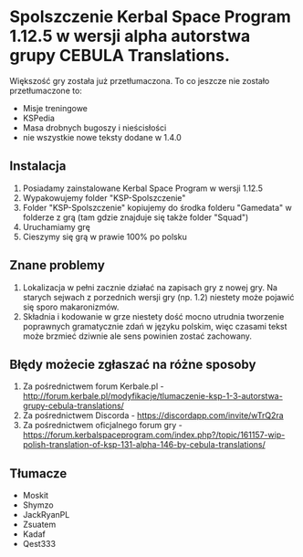 # Spolszczenie Kerbal Space Program 1.12.5 w wersji alpha autorstwa grupy CEBULA Translations.

Większość gry została już przetłumaczona. To co jeszcze nie zostało przetłumaczone to:

* Misje treningowe
* KSPedia
* Masa drobnych bugoszy i nieścisłości
* nie wszystkie nowe teksty dodane w 1.4.0

## Instalacja

1. Posiadamy zainstalowane Kerbal Space Program w wersji 1.12.5
2. Wypakowujemy folder "KSP-Spolszczenie"
3. Folder "KSP-Spolszczenie" kopiujemy do środka folderu "Gamedata" w folderze z grą (tam gdzie znajduje się także folder "Squad")
4. Uruchamiamy grę
5. Cieszymy się grą w prawie 100% po polsku

## Znane problemy

1. Lokalizacja w pełni zacznie działać na zapisach gry z nowej gry. Na starych sejwach z porzednich wersji gry (np. 1.2) niestety może pojawić się sporo makaronizmów.
2. Składnia i kodowanie w grze niestety dość mocno utrudnia tworzenie poprawnych gramatycznie zdań w języku polskim, więc czasami tekst może brzmieć dziwnie ale sens powinien zostać zachowany.

## Błędy możecie zgłaszać na różne sposoby

1. Za pośrednictwem forum Kerbale.pl - http://forum.kerbale.pl/modyfikacje/tlumaczenie-ksp-1-3-autorstwa-grupy-cebula-translations/
2. Za pośrednictwem Discorda - https://discordapp.com/invite/wTrQ2ra
3. Za pośrednictwem oficjalnego forum gry - https://forum.kerbalspaceprogram.com/index.php?/topic/161157-wip-polish-translation-of-ksp-131-alpha-146-by-cebula-translations/

## Tłumacze

* Moskit
* Shymzo
* JackRyanPL
* Zsuatem
* Kadaf
* Qest333
